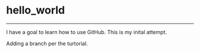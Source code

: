 # hello_world
---------------------------------------------------------

I have a goal to learn how to use GitHub.
This is my inital attempt.

Adding a branch per the turtorial.

<end of readme>
